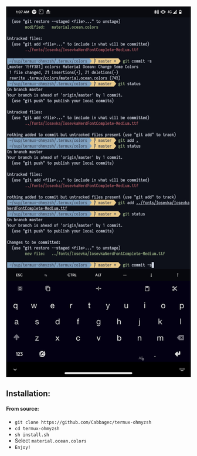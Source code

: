 ![alt text](example.jpg)

## Installation:

#### From source:

- `git clone https://github.com/Cabbagec/termux-ohmyzsh`
- `cd termux-ohmyzsh`
- `sh install.sh`
-  Select `material.ocean.colors`
- `Enjoy!`

